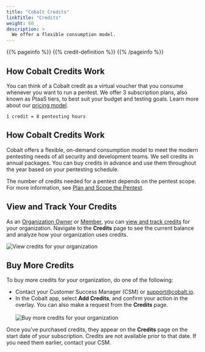 ```yaml
---
title: "Cobalt Credits"
linkTitle: "Credits"
weight: 60
description: >
  We offer a flexible consumption model.
---
```


{{% pageinfo %}}
{{% credit-definition %}}
{{% /pageinfo %}}

## How Cobalt Credits Work

You can think of a Cobalt credit as a virtual voucher that you consume whenever you want to run a pentest. We offer 3 subscription plans, also known as PtaaS tiers, to best suit your budget and testing goals. Learn more about our [pricing model](https://www.cobalt.io/pentest-pricing).

```
1 credit = 8 pentesting hours
```

## How Cobalt Credits Work

Cobalt offers a flexible, on-demand consumption model to meet the modern pentesting needs of all security and development teams. We sell credits in annual packages. You can buy credits in advance and use them throughout the year based on your pentesting schedule.

The number of credits needed for a pentest depends on the pentest scope. For more information, see [Plan and Scope the Pentest](/getting-started/planning/).

## View and Track Your Credits

As an [Organization Owner](/getting-started/glossary/#organization-owner) or [Member](/getting-started/glossary/#organization-member), you can [view and track credits](/platform-deep-dive/credits/track-credits/) for your organization. Navigate to the **Credits** page to see the current balance and analyze how your organization uses credits.

![View credits for your organization](/deepdive/CreditsPage.png "View credits for your organization")

## Buy More Credits

To buy more credits for your organization, do one of the following:

- Contact your Customer Success Manager (CSM) or support@cobalt.io.
- In the Cobalt app, select **Add Credits**, and confirm your action in the overlay. You can also make a request from the **Credits** page.<br><br>
   ![Buy more credits for your organization](/deepdive/AddCredits.png "Buy more credits for your organization")

Once you've purchased credits, they appear on the **Credits** page on the start date of your subscription. Credits are not available prior to that date. If you need them earlier, contact your CSM.
